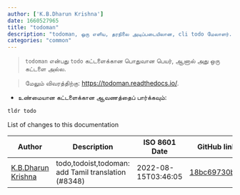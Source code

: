 ```yaml
---
author: ['K.B.Dharun Krishna']
date: 1660527965
title: "todoman"
description: "todoman, ஒரு எளிய, தரநிலை அடிப்படையிலான, cli todo மேலாளர்."
categories: "common"
---
```

> `todoman` என்பது `todo` கட்டளைக்கான பொதுவான பெயர், ஆனால் அது ஒரு கட்டளை அல்ல.

> மேலும் விவரத்திற்கு: <https://todoman.readthedocs.io/>.

- உண்மையான கட்டளைக்கான ஆவணத்தைப் பார்க்கவும்:

```bash
tldr todo
```
List of changes to this documentation


Author | Description | ISO 8601 Date | GitHub link
------|-----|-----|-----
[K.B.Dharun Krishna](mailto:kbdharunkrishna@gmail.com) | todo,todoist,todoman: add Tamil translation (#8348) | 2022-08-15T03:46:05 | [18bc69730b9b](https://github.com/tldr-pages/tldr/commit/18bc69730b9bfe76264a7b3fe8d9ee3d7468f829)

